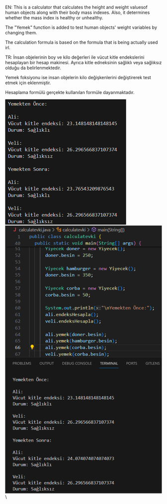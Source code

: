 EN:
This is a calculator that calculates the height and weight values ​​of human objects along with their body mass indexes. Also, it determines whether the mass index is healthy or unhealthy.

The "Yemek" function is added to test human objects' weight variables by changing them.

The calculation formula is based on the formula that is being actually used irl.

TR:
İnsan objelerinin boy ve kilo değerleri ile vücut kitle endekslerini hesaplayan bir hesap makinesi. Ayrıca kitle edneksinin sağlıklı veya sağlıksız olduğu da belirlenmektedir.

Yemek foksiyonu ise insan objelerin kilo değişkenlerini değiştirerek test etmek için eklenmiştir.

Hesaplama formülü gerçekte kullanılan formüle dayanmaktadır.

![](screenshots/ss1.png)\
![](screenshots/ss2.png)\
